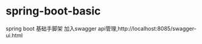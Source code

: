 spring-boot-basic
===============

spring boot 基础手脚架
加入swagger api管理,http://localhost:8085/swagger-ui.html